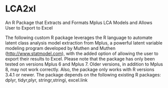 # LCA2xl
An R Package that Extracts and Formats Mplus LCA Models and Allows User to Export to Excel


The following custom R package leverages the R language to automate latent class analysis model extraction from Mplus, a powerful latent variable modeling program developed by Muthen and Muthen (<http://www.statmodel.com>), with the added option of allowing the user to export their results to Excel. 
Please note that the package has only been tested on versions Mplus 6 and Mplus 7. Older versions, in addition to Mplus 8, may not work correctly. Also, the package only works with R versions 3.4.1 or newer.
The package depends on the following existing R packages:   dplyr, tidyr,plyr, stringr,stringi, excel.link
